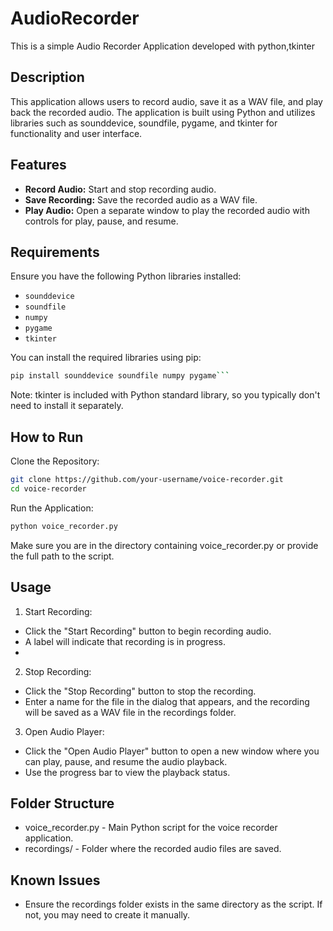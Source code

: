 # AudioRecorder
This is a simple Audio Recorder Application developed with python,tkinter

## Description

This application allows users to record audio, save it as a WAV file, and play back the recorded audio. The application is built using Python and utilizes libraries such as sounddevice, soundfile, pygame, and tkinter for functionality and user interface.

## Features
- **Record Audio:** Start and stop recording audio.
- **Save Recording:** Save the recorded audio as a WAV file.
- **Play Audio:** Open a separate window to play the recorded audio with controls for play, pause, and resume.
  
## Requirements

Ensure you have the following Python libraries installed:

- `sounddevice`
- `soundfile`
- `numpy`
- `pygame`
- `tkinter`

You can install the required libraries using pip:

```bash
pip install sounddevice soundfile numpy pygame```
```

Note: tkinter is included with Python standard library, so you typically don't need to install it separately.

## How to Run
Clone the Repository:

```bash
git clone https://github.com/your-username/voice-recorder.git
cd voice-recorder
```

Run the Application:

```bash
python voice_recorder.py
```
Make sure you are in the directory containing voice_recorder.py or provide the full path to the script.

## Usage
1. Start Recording:

- Click the "Start Recording" button to begin recording audio.
- A label will indicate that recording is in progress.
- 
2. Stop Recording:

- Click the "Stop Recording" button to stop the recording.
- Enter a name for the file in the dialog that appears, and the recording will be saved as a WAV file in the recordings folder.

3. Open Audio Player:

- Click the "Open Audio Player" button to open a new window where you can play, pause, and resume the audio playback.
- Use the progress bar to view the playback status.

## Folder Structure
- voice_recorder.py - Main Python script for the voice recorder application.
- recordings/ - Folder where the recorded audio files are saved.

## Known Issues
- Ensure the recordings folder exists in the same directory as the script. If not, you may need to create it manually.
